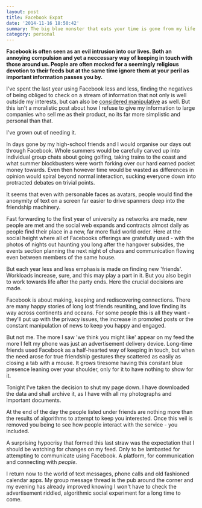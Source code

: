 ```yaml
---
layout: post
title: Facebook Expat
date: '2014-11-16 18:50:42'
summary: The big blue monster that eats your time is gone from my life. The reasons aren't noble, but the surprise is that the world is not so bad once you leave its icy grip.
category: personal
---
```


**Facebook is often seen as an evil intrusion into our lives. Both an annoying compulsion and yet a neccessary way of keeping in touch with those around us. People are often mocked for a seemingly religious devotion to their feeds but at the same time ignore them at your peril as important information passes you by.**

I've spent the last year using Facebook less and less, finding the negatives of being obliged to check on a stream of information that not only is well outside my interests, but can also be [considered manipulative](http://www.bbc.co.uk/news/technology-28102550) as well. But this isn't a moralistic post about how I refuse to give my information to large companies who sell me as their product, no its far more simplistic and personal than that.

I've grown out of needing it.

In days gone by my high-school friends and I would organise our days out through Facebook. Whole summers would be carefully carved up into individual group chats about going golfing, taking trains to the coast and what summer blockbusters were worth forking over our hard earned pocket money towards. Even then however time would be wasted as differences in opinion would spiral beyond normal interaction, sucking everyone down into protracted debates on trivial points.

It seems that even with personable faces as avatars, people would find the anonymity of text on a screen far easier to drive spanners deep into the friendship machinery.

Fast forwarding to the first year of university as networks are made, new people are met and the social web expands and contracts almost daily as people find their place in a new, far more fluid world order. Here at the social height where all of Facebooks offerings are gratefully used - with the photos of nights out haunting you long after the hangover subsides, the events section planning the next night of chaos and communication flowing even between members of the same house.

But each year less and less emphasis is made on finding new 'friends'. Workloads increase, sure, and this may play a part in it. But you also begin to work towards life after the party ends. Here the crucial decisions are made.

Facebook is about making, keeping and rediscovering connections. There are many happy stories of long lost friends reuniting, and love finding its way across continents and oceans. For some people this is all they want - they'll put up with the privacy issues, the increase in promoted posts or the constant manipulation of news to keep you happy and engaged.

But not me. The more I saw 'we think you might like' appear on my feed the more I felt my phone was just an advertisement delivery device. Long-time friends used Facebook as a half-hearted way of keeping in touch, but when the need arose for true friendship gestures they scattered as easily as closing a tab with a mouse. It grows tiresome having this constant blue presence leaning over your shoulder, only for it to have nothing to show for it.

Tonight I've taken the decision to shut my page down. I have downloaded the data and shall archive it, as I have with all my photographs and important documents.

At the end of the day the people listed under friends are nothing more than the results of algorithms to attempt to keep you interested. Once this veil is removed you being to see how people interact with the service - you included. 

A surprising hypocrisy that formed this last straw was the expectation that I should be watching for changes on my feed. Only to be lambasted for attempting to communicate using Facebook. A platform, for communication and connecting with *people*.

I return now to the world of text messages, phone calls and old fashioned calendar apps. My group message thread is the pub around the corner and my evening has already improved knowing I won't have to check the advertisement riddled, algorithmic social experiment for a long time to come.